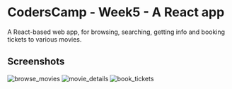 # CodersCamp - Week5 - A React app
A React-based web app, for browsing, searching, getting info and booking tickets to various movies. 

## Screenshots
![browse_movies](https://challengerocket.com/galleryphoto/files/photo_projects/__/____/____/movie-app-1fe8a7/1-d9759c.jpg)
![movie_details](https://challengerocket.com/galleryphoto/files/photo_projects/__/____/____/movie-app-1fe8a7/2-fc21a1.jpg)
![book_tickets](https://challengerocket.com/galleryphoto/files/photo_projects/__/____/____/movie-app-1fe8a7/3-90d90c.jpg)
